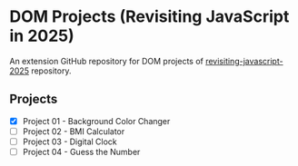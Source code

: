 # DOM Projects (Revisiting JavaScript in 2025)

An extension GitHub repository for DOM projects of [revisiting-javascript-2025](https://github.com/Ashmin-Bhujel/revisiting-javascript-2025) repository.

## Projects

- [x] Project 01 - Background Color Changer
- [ ] Project 02 - BMI Calculator
- [ ] Project 03 - Digital Clock
- [ ] Project 04 - Guess the Number
